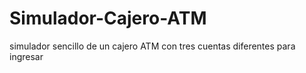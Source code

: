 # Simulador-Cajero-ATM
simulador sencillo de un cajero ATM  con tres cuentas diferentes para ingresar
